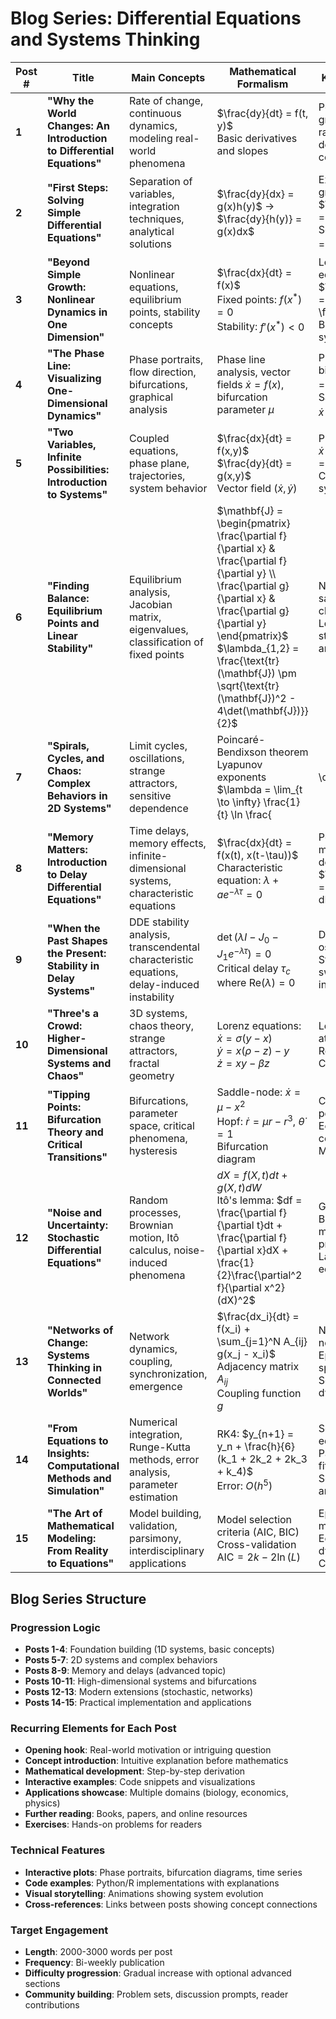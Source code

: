 # Blog Series: Differential Equations and Systems Thinking

| **Post #** | **Title** | **Main Concepts** | **Mathematical Formalism** | **Key Examples** | **Target Audience** | **Prerequisites** |
|------------|-----------|-------------------|----------------------------|------------------|-------------------|-------------------|
| **1** | **"Why the World Changes: An Introduction to Differential Equations"** | Rate of change, continuous dynamics, modeling real-world phenomena | $\frac{dy}{dt} = f(t, y)$<br>Basic derivatives and slopes | Population growth, radioactive decay, cooling coffee | General audience, students | Basic calculus |
| **2** | **"First Steps: Solving Simple Differential Equations"** | Separation of variables, integration techniques, analytical solutions | $\frac{dy}{dx} = g(x)h(y)$ → $\frac{dy}{h(y)} = g(x)dx$ | Exponential growth: $\frac{dN}{dt} = rN$<br>Solution: $N(t) = N_0 e^{rt}$ | Undergraduates, self-learners | Calculus I |
| **3** | **"Beyond Simple Growth: Nonlinear Dynamics in One Dimension"** | Nonlinear equations, equilibrium points, stability concepts | $\frac{dx}{dt} = f(x)$<br>Fixed points: $f(x^*) = 0$<br>Stability: $f'(x^*) < 0$ | Logistic equation: $\frac{dN}{dt} = rN(1-\frac{N}{K})$<br>Bistable systems | STEM students, researchers | Calculus II |
| **4** | **"The Phase Line: Visualizing One-Dimensional Dynamics"** | Phase portraits, flow direction, bifurcations, graphical analysis | Phase line analysis, vector fields $\dot{x} = f(x)$, bifurcation parameter $\mu$ | Pitchfork bifurcation: $\dot{x} = \mu x - x^3$<br>Saddle-node: $\dot{x} = \mu - x^2$ | Advanced undergraduates | Differential equations basics |
| **5** | **"Two Variables, Infinite Possibilities: Introduction to Systems"** | Coupled equations, phase plane, trajectories, system behavior | $\frac{dx}{dt} = f(x,y)$<br>$\frac{dy}{dt} = g(x,y)$<br>Vector field $(\dot{x}, \dot{y})$ | Predator-prey: $\dot{x} = ax - bxy$, $\dot{y} = -cy + dxy$<br>Competitive systems | STEM majors, researchers | Linear algebra basics |
| **6** | **"Finding Balance: Equilibrium Points and Linear Stability"** | Equilibrium analysis, Jacobian matrix, eigenvalues, classification of fixed points | $\mathbf{J} = \begin{pmatrix} \frac{\partial f}{\partial x} & \frac{\partial f}{\partial y} \\ \frac{\partial g}{\partial x} & \frac{\partial g}{\partial y} \end{pmatrix}$<br>$\lambda_{1,2} = \frac{\text{tr}(\mathbf{J}) \pm \sqrt{\text{tr}(\mathbf{J})^2 - 4\det(\mathbf{J})}}{2}$ | Node, spiral, saddle classification<br>Lotka-Volterra stability analysis | Graduate students, professionals | Linear algebra, eigenvalues |
| **7** | **"Spirals, Cycles, and Chaos: Complex Behaviors in 2D Systems"** | Limit cycles, oscillations, strange attractors, sensitive dependence | Poincaré-Bendixson theorem<br>Lyapunov exponents $\lambda = \lim_{t \to \infty} \frac{1}{t} \ln \frac{|\delta(t)|}{|\delta(0)|}$ | Van der Pol oscillator: $\ddot{x} - \mu(1-x^2)\dot{x} + x = 0$<br>Lorenz system (preview) | Advanced students, researchers | Nonlinear dynamics background |
| **8** | **"Memory Matters: Introduction to Delay Differential Equations"** | Time delays, memory effects, infinite-dimensional systems, characteristic equations | $\frac{dx}{dt} = f(x(t), x(t-\tau))$<br>Characteristic equation: $\lambda + a e^{-\lambda \tau} = 0$ | Population with maturation delay<br>$\frac{dN}{dt} = rN(t-\tau) - dN(t)$ | Researchers, grad students | Complex analysis helpful |
| **9** | **"When the Past Shapes the Present: Stability in Delay Systems"** | DDE stability analysis, transcendental characteristic equations, delay-induced instability | $\det(\lambda I - J_0 - J_1 e^{-\lambda \tau}) = 0$<br>Critical delay $\tau_c$ where $\text{Re}(\lambda) = 0$ | Delay-induced oscillations<br>Stability switches as $\tau$ increases | Advanced researchers | Complex analysis, DDEs |
| **10** | **"Three's a Crowd: Higher-Dimensional Systems and Chaos"** | 3D systems, chaos theory, strange attractors, fractal geometry | Lorenz equations:<br>$\dot{x} = \sigma(y-x)$<br>$\dot{y} = x(\rho-z) - y$<br>$\dot{z} = xy - \beta z$ | Lorenz attractor, Rössler system<br>Chua's circuit | Researchers, chaos enthusiasts | Nonlinear dynamics |
| **11** | **"Tipping Points: Bifurcation Theory and Critical Transitions"** | Bifurcations, parameter space, critical phenomena, hysteresis | Saddle-node: $\dot{x} = \mu - x^2$<br>Hopf: $\dot{r} = \mu r - r^3$, $\dot{\theta} = 1$<br>Bifurcation diagram | Climate tipping points<br>Ecosystem collapse<br>Market crashes | Researchers, policy makers | Advanced mathematics |
| **12** | **"Noise and Uncertainty: Stochastic Differential Equations"** | Random processes, Brownian motion, Itô calculus, noise-induced phenomena | $dX = f(X,t)dt + g(X,t)dW$<br>Itô's lemma: $df = \frac{\partial f}{\partial t}dt + \frac{\partial f}{\partial x}dX + \frac{1}{2}\frac{\partial^2 f}{\partial x^2}(dX)^2$ | Geometric Brownian motion (stock prices)<br>Langevin equation | Quantitative researchers | Probability theory |
| **13** | **"Networks of Change: Systems Thinking in Connected Worlds"** | Network dynamics, coupling, synchronization, emergence | $\frac{dx_i}{dt} = f(x_i) + \sum_{j=1}^N A_{ij} g(x_j - x_i)$<br>Adjacency matrix $A_{ij}$<br>Coupling function $g$ | Neural networks<br>Epidemic spreading<br>Social dynamics | Systems scientists | Graph theory basics |
| **14** | **"From Equations to Insights: Computational Methods and Simulation"** | Numerical integration, Runge-Kutta methods, error analysis, parameter estimation | RK4: $y_{n+1} = y_n + \frac{h}{6}(k_1 + 2k_2 + 2k_3 + k_4)$<br>Error: $O(h^5)$ | Solving Lorenz equations<br>Parameter fitting to data<br>Sensitivity analysis | Computational scientists | Programming, numerics |
| **15** | **"The Art of Mathematical Modeling: From Reality to Equations"** | Model building, validation, parsimony, interdisciplinary applications | Model selection criteria (AIC, BIC)<br>Cross-validation<br>$\text{AIC} = 2k - 2\ln(L)$ | Epidemiological models (SIR)<br>Economic dynamics<br>Climate models | Applied researchers, consultants | Statistics, domain knowledge |

## Blog Series Structure

### **Progression Logic**
- **Posts 1-4**: Foundation building (1D systems, basic concepts)
- **Posts 5-7**: 2D systems and complex behaviors  
- **Posts 8-9**: Memory and delays (advanced topic)
- **Posts 10-11**: High-dimensional systems and bifurcations
- **Posts 12-13**: Modern extensions (stochastic, networks)
- **Posts 14-15**: Practical implementation and applications

### **Recurring Elements for Each Post**
- **Opening hook**: Real-world motivation or intriguing question
- **Concept introduction**: Intuitive explanation before mathematics
- **Mathematical development**: Step-by-step derivation
- **Interactive examples**: Code snippets and visualizations
- **Applications showcase**: Multiple domains (biology, economics, physics)
- **Further reading**: Books, papers, and online resources
- **Exercises**: Hands-on problems for readers

### **Technical Features**
- **Interactive plots**: Phase portraits, bifurcation diagrams, time series
- **Code examples**: Python/R implementations with explanations
- **Visual storytelling**: Animations showing system evolution
- **Cross-references**: Links between posts showing concept connections

### **Target Engagement**
- **Length**: 2000-3000 words per post
- **Frequency**: Bi-weekly publication
- **Difficulty progression**: Gradual increase with optional advanced sections
- **Community building**: Problem sets, discussion prompts, reader contributions

